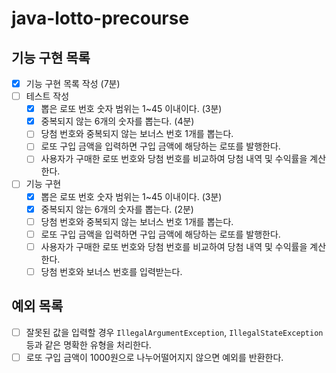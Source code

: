 # java-lotto-precourse

## 기능 구현 목록

- [x] 기능 구현 목록 작성 (7분)
- [ ] 테스트 작성
  - [x] 뽑은 로또 번호 숫자 범위는 1~45 이내이다. (3분)
  - [x] 중복되지 않는 6개의 숫자를 뽑는다. (4분)
  - [ ] 당첨 번호와 중복되지 않는 보너스 번호 1개를 뽑는다.
  - [ ] 로또 구입 금액을 입력하면 구입 금액에 해당하는 로또를 발행한다.
  - [ ] 사용자가 구매한 로또 번호와 당첨 번호를 비교하여 당첨 내역 및 수익률을 계산한다.
- [ ] 기능 구현
  - [x] 뽑은 로또 번호 숫자 범위는 1~45 이내이다. (3분)
  - [x] 중복되지 않는 6개의 숫자를 뽑는다. (2분)
  - [ ] 당첨 번호와 중복되지 않는 보너스 번호 1개를 뽑는다.
  - [ ] 로또 구입 금액을 입력하면 구입 금액에 해당하는 로또를 발행한다.
  - [ ] 사용자가 구매한 로또 번호와 당첨 번호를 비교하여 당첨 내역 및 수익률을 계산한다.
  - [ ] 당첨 번호와 보너스 번호를 입력받는다.

## 예외 목록

- [ ] 잘못된 값을 입력할 경우 `IllegalArgumentException`, `IllegalStateException` 등과 같은 명확한 유형을 처리한다.
- [ ] 로또 구입 금액이 1000원으로 나누어떨어지지 않으면 예외를 반환한다.
